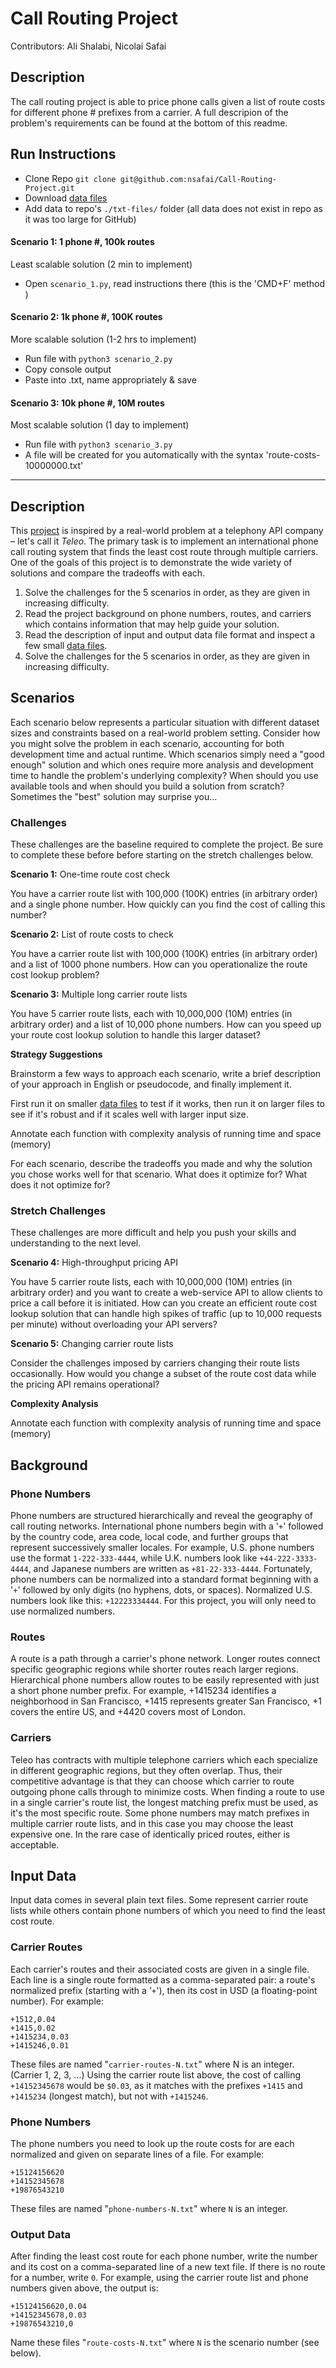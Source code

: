 # Call Routing Project
Contributors: Ali Shalabi, Nicolai Safai

## Description
The call routing project is able to price phone calls given a list of route costs for different phone # prefixes from a carrier. A full descripion of the problem's requirements can be found at the bottom of this readme.

## Run Instructions
- Clone Repo `git clone git@github.com:nsafai/Call-Routing-Project.git`
- Download [data files]
- Add data to repo's `./txt-files/` folder (all data does not exist in repo as it was too large for GitHub)

#### Scenario 1: 1 phone #, 100k routes
Least scalable solution (2 min to implement)
- Open `scenario_1.py`, read instructions there (this is the 'CMD+F' method )

#### Scenario 2: 1k phone #, 100K routes
More scalable solution (1-2 hrs to implement)
- Run file with `python3 scenario_2.py`
- Copy console output
- Paste into .txt, name appropriately & save

#### Scenario 3: 10k phone #, 10M routes
Most scalable solution (1 day to implement)
- Run file with `python3 scenario_3.py`
- A file will be created for you automatically with the syntax 'route-costs-10000000.txt'

____________________________________

## Description

This [project] is inspired by a real-world problem at a telephony API company – let's call it *Teleo*.
The primary task is to implement an international phone call routing system that finds the least cost route through multiple carriers.
One of the goals of this project is to demonstrate the wide variety of solutions and compare the tradeoffs with each.

1. Solve the challenges for the 5 scenarios in order, as they are given in increasing difficulty.
1. Read the project background on phone numbers, routes, and carriers which contains information that may help guide your solution.
1. Read the description of input and output data file format and inspect a few small [data files].
1. Solve the challenges for the 5 scenarios in order, as they are given in increasing difficulty.


## Scenarios

Each scenario below represents a particular situation with different dataset sizes and constraints based on a real-world problem setting.
Consider how you might solve the problem in each scenario, accounting for both development time and actual runtime.
Which scenarios simply need a "good enough" solution and which ones require more analysis and development time to handle the problem's underlying complexity?
When should you use available tools and when should you build a solution from scratch?
Sometimes the "best" solution may surprise you...

### Challenges

These challenges are the baseline required to complete the project.
Be sure to complete these before before starting on the stretch challenges below.

**Scenario 1:** One-time route cost check

You have a carrier route list with 100,000 (100K) entries (in arbitrary order) and a single phone number. How quickly can you find the cost of calling this number?

**Scenario 2:** List of route costs to check

You have a carrier route list with 100,000 (100K) entries (in arbitrary order) and a list of 1000 phone numbers. How can you operationalize the route cost lookup problem?

**Scenario 3:** Multiple long carrier route lists

You have 5 carrier route lists, each with 10,000,000 (10M) entries (in arbitrary order) and a list of 10,000 phone numbers. How can you speed up your route cost lookup solution to handle this larger dataset?

**Strategy Suggestions**

Brainstorm a few ways to approach each scenario, write a brief description of your approach in English or pseudocode, and finally implement it.

First run it on smaller [data files] to test if it works, then run it on larger files to see if it's robust and if it scales well with larger input size.

Annotate each function with complexity analysis of running time and space (memory)

For each scenario, describe the tradeoffs you made and why the solution you chose works well for that scenario. What does it optimize for? What does it not optimize for?

### Stretch Challenges

These challenges are more difficult and help you push your skills and understanding to the next level.

**Scenario 4:** High-throughput pricing API

You have 5 carrier route lists, each with 10,000,000 (10M) entries (in arbitrary order) and you want to create a web-service API to allow clients to price a call before it is initiated. How can you create an efficient route cost lookup solution that can handle high spikes of traffic (up to 10,000 requests per minute) without overloading your API servers?

**Scenario 5:** Changing carrier route lists

Consider the challenges imposed by carriers changing their route lists occasionally. How would you change a subset of the route cost data while the pricing API remains operational?

**Complexity Analysis**

Annotate each function with complexity analysis of running time and space (memory)


## Background

### Phone Numbers

Phone numbers are structured hierarchically and reveal the geography of call routing networks. International phone numbers begin with a '`+`' followed by the country code, area code, local code, and further groups that represent successively smaller locales. For example, U.S. phone numbers use the format `1-222-333-4444`, while U.K. numbers look like `+44-222-3333-4444`, and Japanese numbers are written as `+81-22-333-4444`. Fortunately, phone numbers can be normalized into a standard format beginning with a '`+`' followed by only digits (no hyphens, dots, or spaces). Normalized U.S. numbers look like this: `+12223334444`. For this project, you will only need to use normalized numbers.

### Routes

A route is a path through a carrier's phone network. Longer routes connect specific geographic regions while shorter routes reach larger regions. Hierarchical phone numbers allow routes to be easily represented with just a short phone number prefix. For example, +1415234 identifies a neighborhood in San Francisco, +1415 represents greater San Francisco, +1 covers the entire US, and +4420 covers most of London.

### Carriers

Teleo has contracts with multiple telephone carriers which each specialize in different geographic regions, but they often overlap. Thus, their competitive advantage is that they can choose which carrier to route outgoing phone calls through to minimize costs. When finding a route to use in a single carrier's route list, the longest matching prefix must be used, as it's the most specific route. Some phone numbers may match prefixes in multiple carrier route lists, and in this case you may choose the least expensive one. In the rare case of identically priced routes, either is acceptable.


## Input Data

Input data comes in several plain text files. Some represent carrier route lists while others contain phone numbers of which you need to find the least cost route.

### Carrier Routes

Each carrier's routes and their associated costs are given in a single file. Each line is a single route formatted as a comma-separated pair: a route's normalized prefix (starting with a '`+`'), then its cost in USD (a floating-point number). For example:

    +1512,0.04
    +1415,0.02
    +1415234,0.03
    +1415246,0.01

These files are named "`carrier-routes-N.txt`" where N is an integer. (Carrier 1, 2, 3, ...)
Using the carrier route list above, the cost of calling `+14152345678` would be `$0.03`, as it matches with the prefixes `+1415` and `+1415234` (longest match), but not with `+1415246`.

### Phone Numbers

The phone numbers you need to look up the route costs for are each normalized and given on separate lines of a file. For example:

    +15124156620
    +14152345678
    +19876543210

These files are named "`phone-numbers-N.txt`" where `N` is an integer.

### Output Data

After finding the least cost route for each phone number, write the number and its cost on a comma-separated line of a new text file. If there is no route for a number, write `0`. For example, using the carrier route list and phone numbers given above, the output is:

    +15124156620,0.04
    +14152345678,0.03
    +19876543210,0

Name these files "`route-costs-N.txt`" where `N` is the scenario number (see below).

[project]: https://www.dropbox.com/sh/tj6ppp6uwf12cce/AADje96PJhfsIXJEtP1OjwjFa?preview=Call-Routing-Project.pdf     
[data files]: http://make.sc/db-phone-call-routing/
